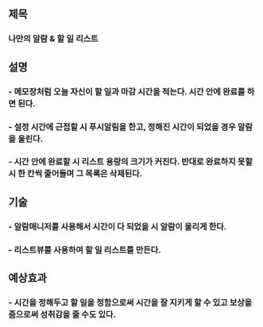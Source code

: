 ## 제목 
### 나만의 알람 & 할 일 리스트
## 설명
### - 메모장처럼 오늘 자신이 할 일과 마감 시간을 적는다. 시간 안에 완료를 하면 된다.
### - 설정 시간에 근접할 시 푸시알림을 한고, 정해진 시간이 되었을 경우 알람을 울린다.
### - 시간 안에 완료할 시 리스트 용량의 크기가 커진다. 반대로 완료하지 못할시 한 칸씩 줄어들며 그 목록은 삭제된다.
## 기술
### - 알람매니저를 사용해서 시간이 다 되었을 시 알람이 울리게 한다.
### - 리스트뷰를 사용하여 할 일 리스트를 만든다.
## 예상효과
### - 시간을 정해두고 할 일을 정함으로써 시간을 잘 지키게 할 수 있고 보상을 줌으로써 성취감을 줄 수도 있다.
